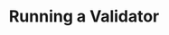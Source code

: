 ---
title: Running a Validator
description: TODO
hide: 
    - feedback
template: subsection-index-page.html
---